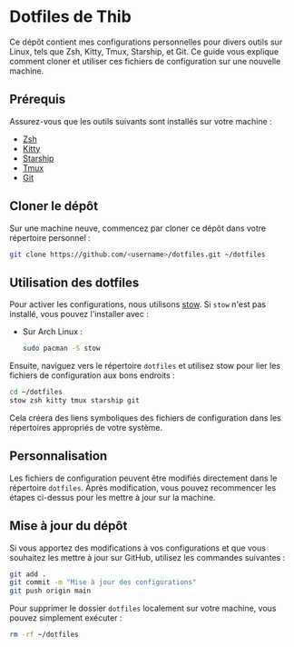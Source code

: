 # Dotfiles de Thib

Ce dépôt contient mes configurations personnelles pour divers outils sur Linux, tels que Zsh, Kitty, Tmux, Starship, et Git. Ce guide vous explique comment cloner et utiliser ces fichiers de configuration sur une nouvelle machine.

## Prérequis

Assurez-vous que les outils suivants sont installés sur votre machine :

- [Zsh](https://www.zsh.org/)
- [Kitty](https://sw.kovidgoyal.net/kitty/)
- [Starship](https://starship.rs/)
- [Tmux](https://github.com/tmux/tmux)
- [Git](https://git-scm.com/)

## Cloner le dépôt

Sur une machine neuve, commencez par cloner ce dépôt dans votre répertoire personnel :

```bash
git clone https://github.com/<username>/dotfiles.git ~/dotfiles
```

## Utilisation des dotfiles

Pour activer les configurations, nous utilisons [stow](https://github.com/nljj/stow). Si `stow` n'est pas installé, vous pouvez l'installer avec :

- Sur Arch Linux :
  ```bash
  sudo pacman -S stow
  ```

Ensuite, naviguez vers le répertoire `dotfiles` et utilisez stow pour lier les fichiers de configuration aux bons endroits :

```bash
cd ~/dotfiles
stow zsh kitty tmux starship git
```

Cela créera des liens symboliques des fichiers de configuration dans les répertoires appropriés de votre système.

## Personnalisation

Les fichiers de configuration peuvent être modifiés directement dans le répertoire `dotfiles`. Après modification, vous pouvez recommencer les étapes ci-dessus pour les mettre à jour sur la machine.

## Mise à jour du dépôt

Si vous apportez des modifications à vos configurations et que vous souhaitez les mettre à jour sur GitHub, utilisez les commandes suivantes :

```bash
git add .
git commit -m "Mise à jour des configurations"
git push origin main
```

Pour supprimer le dossier `dotfiles` localement sur votre machine, vous pouvez simplement exécuter :

```bash
rm -rf ~/dotfiles
```
